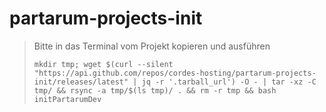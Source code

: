 # partarum-projects-init

> Bitte in das Terminal vom Projekt kopieren und ausführen
>
>```shell
>mkdir tmp; wget $(curl --silent "https://api.github.com/repos/cordes-hosting/partarum-projects-init/releases/latest" | jq -r '.tarball_url') -O - | tar -xz -C tmp/ && rsync -a tmp/$(ls tmp)/ . && rm -r tmp && bash initPartarumDev
>```